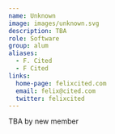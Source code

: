 ```yaml
---
name: Unknown
image: images/unknown.svg
description: TBA
role: Software
group: alum
aliases:
  - F. Cited
  - F Cited
links:
  home-page: felixcited.com
  email: felix@cited.com
  twitter: felixcited
---
```


TBA by new member
